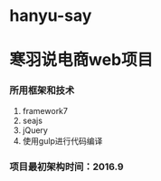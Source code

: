 # hanyu-say
# 寒羽说电商web项目  
### 所用框架和技术
1. framework7
2. seajs
3. jQuery
4. 使用gulp进行代码编译  
### 项目最初架构时间：2016.9
